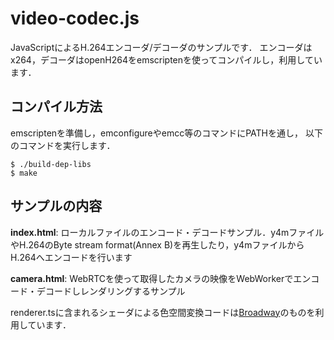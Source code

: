 video-codec.js
==============

JavaScriptによるH.264エンコーダ/デコーダのサンプルです．
エンコーダはx264，デコーダはopenH264をemscriptenを使ってコンパイルし，利用しています．


コンパイル方法
--------------

emscriptenを準備し，emconfigureやemcc等のコマンドにPATHを通し，
以下のコマンドを実行します．

    $ ./build-dep-libs
    $ make


サンプルの内容
--------------

**index.html**: ローカルファイルのエンコード・デコードサンプル．y4mファイルやH.264のByte stream format(Annex B)を再生したり，y4mファイルからH.264へエンコードを行います

**camera.html**: WebRTCを使って取得したカメラの映像をWebWorkerでエンコード・デコードしレンダリングするサンプル

renderer.tsに含まれるシェーダによる色空間変換コードは[Broadway]のものを利用しています．

[Broadway]: https://github.com/mbebenita/Broadway "Broadway: A JavaScript H.264 decoder."
